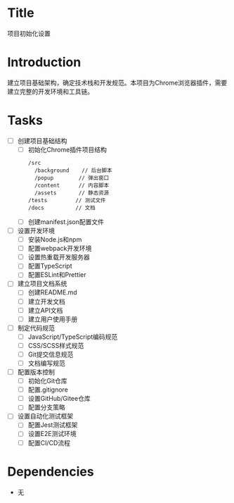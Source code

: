 # Title
项目初始化设置

# Introduction
建立项目基础架构，确定技术栈和开发规范。本项目为Chrome浏览器插件，需要建立完整的开发环境和工具链。

# Tasks
- [ ] 创建项目基础结构
  - [ ] 初始化Chrome插件项目结构
    ```
    /src
      /background    // 后台脚本
      /popup        // 弹出窗口
      /content      // 内容脚本
      /assets       // 静态资源
    /tests         // 测试文件
    /docs          // 文档
    ```
  - [ ] 创建manifest.json配置文件

- [ ] 设置开发环境
  - [ ] 安装Node.js和npm
  - [ ] 配置webpack开发环境
  - [ ] 设置热重载开发服务器
  - [ ] 配置TypeScript
  - [ ] 配置ESLint和Prettier

- [ ] 建立项目文档系统
  - [ ] 创建README.md
  - [ ] 建立开发文档
  - [ ] 建立API文档
  - [ ] 建立用户使用手册

- [ ] 制定代码规范
  - [ ] JavaScript/TypeScript编码规范
  - [ ] CSS/SCSS样式规范
  - [ ] Git提交信息规范
  - [ ] 文档编写规范

- [ ] 配置版本控制
  - [ ] 初始化Git仓库
  - [ ] 配置.gitignore
  - [ ] 设置GitHub/Gitee仓库
  - [ ] 配置分支策略

- [ ] 设置自动化测试框架
  - [ ] 配置Jest测试框架
  - [ ] 设置E2E测试环境
  - [ ] 配置CI/CD流程

# Dependencies
- 无 